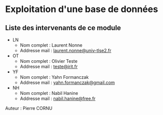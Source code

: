 # Exploitation d'une base de données
## Liste des intervenants de ce module
- LN
  - Nom complet : Laurent Nonne
  - Addresse mail : laurent.nonne@univ-tlse2.fr
- OT
  - Nom complet : Olivier Teste
  - Addresse mail : teste@irit.fr
- YF
  - Nom complet : Yahn Formanczak
  - Addresse mail : yahn.formanczak@gmail.com
- NH
  - Nom complet : Nabil Hanine
  - Addresse mail : nabil.hanine@free.fr

Auteur : Pierre CORNU
